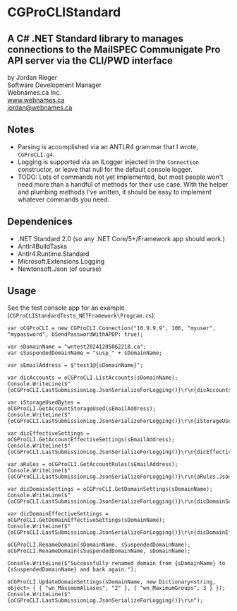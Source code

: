 # CGProCLIStandard
## A C# .NET Standard library to manages connections to the MailSPEC Communigate Pro API server via the CLI/PWD interface
by Jordan Rieger  
Software Development Manager  
Webnames.ca Inc.  
www.webnames.ca  
jordan@webnames.ca  

## Notes
- Parsing is accomplished via an ANTLR4 grammar that I wrote, `CGProCLI.g4`.
- Logging is supported via an ILogger injected in the `Connection` constructor, or leave that null for the default console logger.
- TODO: Lots of commands not yet implemented, but most people won't need more than a handful of methods for their use case. With the helper and plumbing methods I've written, it should be easy to implement whatever commands you need.

## Dependenices
- .NET Standard 2.0 (so any .NET Core/5+/Framework app should work.)
- Antlr4BuildTasks
- Antlr4.Runtime.Standard
- Microsoft.Extensions.Logging
- Newtonsoft.Json (of course)
  
## Usage
See the test console app for an example (`CGProCLIStandardTests_NETFramework\Program.cs`):
```
var oCGProCLI = new CGProCLI.Connection("10.9.9.9", 106, "myuser", "mypassword", bSendPasswordWithAPOP: true);

var sDomainName = "wntest20241205062218.ca";
var sSuspendedDomainName = "susp_" + sDomainName;

var sEmailAddress = $"test1@{sDomainName}";

var dicAccounts = oCGProCLI.ListAccounts(sDomainName);
Console.WriteLine($"{oCGProCLI.LastSubmissionLog.JsonSerializeForLogging()}\r\n{dicAccounts.JsonSerializeForLogging()}");

var iStorageUsedBytes = oCGProCLI.GetAccountStorageUsed(sEmailAddress);
Console.WriteLine($"{oCGProCLI.LastSubmissionLog.JsonSerializeForLogging()}\r\n{iStorageUsedBytes}");

var dicEffectiveSettings = oCGProCLI.GetAccountEffectiveSettings(sEmailAddress);
Console.WriteLine($"{oCGProCLI.LastSubmissionLog.JsonSerializeForLogging()}\r\n{dicEffectiveSettings.JsonSerializeForLogging()}");

var aRules = oCGProCLI.GetAccountRules(sEmailAddress);
Console.WriteLine($"{oCGProCLI.LastSubmissionLog.JsonSerializeForLogging()}\r\n{aRules.JsonSerializeForLogging()}");

var dicDomainSettings = oCGProCLI.GetDomainSettings(sDomainName);
Console.WriteLine($"{oCGProCLI.LastSubmissionLog.JsonSerializeForLogging()}\r\n{dicDomainSettings.JsonSerializeForLogging()}");

var dicDomainEffectiveSettings = oCGProCLI.GetDomainEffectiveSettings(sDomainName);
Console.WriteLine($"{oCGProCLI.LastSubmissionLog.JsonSerializeForLogging()}\r\n{dicDomainEffectiveSettings.JsonSerializeForLogging()}");

oCGProCLI.RenameDomain(sDomainName, sSuspendedDomainName);
oCGProCLI.RenameDomain(sSuspendedDomainName, sDomainName);

Console.WriteLine($"Successfully renamed domain from {sDomainName} to {sSuspendedDomainName} and back again.");

oCGProCLI.UpdateDomainSettings(sDomainName, new Dictionary<string, object> { { "wn_MaximumAliases", "2" }, { "wn_MaximumGroups", 3 } });
Console.WriteLine($"{oCGProCLI.LastSubmissionLog.JsonSerializeForLogging()}\r\n");
```
